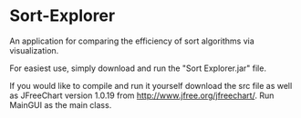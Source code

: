 # Sort-Explorer
An application for comparing the efficiency of sort algorithms via visualization.

For easiest use, simply download and run the "Sort Explorer.jar" file.

If you would like to compile and run it yourself download the src file as well as JFreeChart version 1.0.19 from http://www.jfree.org/jfreechart/. Run MainGUI as the main class.

